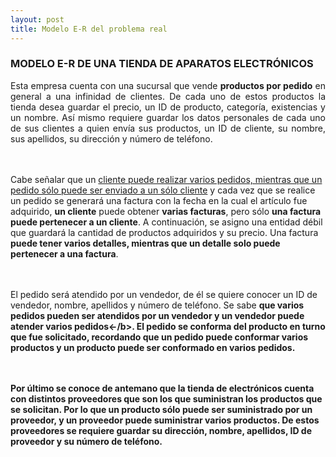 ```yaml
---
layout: post
title: Modelo E-R del problema real
---
```

### MODELO E-R DE UNA TIENDA DE APARATOS ELECTRÓNICOS

<p style="text-align: justify;">Esta empresa cuenta con una sucursal que vende <b>productos por pedido</b> en general a una infinidad de clientes. De cada uno de estos productos la tienda desea guardar el precio, un ID de producto, categoría, existencias y un nombre. Así mismo requiere guardar los datos personales de cada uno de sus clientes a quien envía sus productos, un ID de cliente, su nombre, sus apellidos, su dirección y número de teléfono. 

<br><br>Cabe señalar que un <u>cliente puede realizar varios pedidos, mientras que un pedido sólo puede ser enviado a un sólo cliente</u> y cada vez que se realice un pedido se generará una factura con la fecha en la cual el artículo fue adquirido, <b>un cliente</b> puede obtener <b>varias facturas</b>, pero sólo <b>una factura puede pertenecer a un cliente</b>. A continuación, se asigno una entidad débil que guardará la cantidad de productos adquiridos y su precio. Una factura <b>puede tener varios detalles, mientras que un detalle solo puede pertenecer a una factura</b>.

<br><br>El pedido será atendido por un vendedor, de él se quiere conocer un ID de vendedor, nombre, apellidos y número de teléfono. Se sabe <b>que varios pedidos pueden ser atendidos por un vendedor y un vendedor puede atender varios pedidos<-/b>. El pedido se conforma del producto en turno que fue solicitado, recordando que <b>un pedido puede conformar varios productos y un producto puede ser conformado en varios pedidos</b>.

<br><br>Por último se conoce de antemano que la tienda de electrónicos cuenta con distintos proveedores que son los que suministran los productos que se solicitan. Por lo <b>que un producto sólo puede ser suministrado por un proveedor, y un proveedor puede suministrar varios productos</b>. De estos proveedores se requiere guardar su dirección, nombre, apellidos, ID de proveedor y su número de teléfono.</p>
